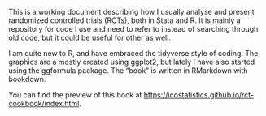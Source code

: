 This is a working document describing how I usually analyse and present randomized controlled trials (RCTs), both in Stata and R. It is mainly a repository for code I use and need to refer to instead of searching through old code, but it could be useful for other as well.

I am quite new to R, and have embraced the tidyverse style of coding. The graphics are a mostly created using ggplot2, but lately I have also started using the ggformula package. The “book” is written in RMarkdown with bookdown.

You can find the preview of this book at https://icostatistics.github.io/rct-cookbook/index.html.
